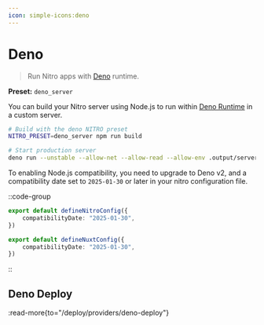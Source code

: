```yaml
---
icon: simple-icons:deno
---
```


# Deno

> Run Nitro apps with [Deno](https://deno.com/) runtime.

**Preset:** `deno_server`

You can build your Nitro server using Node.js to run within [Deno Runtime](https://deno.com/runtime) in a custom server.

```bash
# Build with the deno NITRO preset
NITRO_PRESET=deno_server npm run build

# Start production server
deno run --unstable --allow-net --allow-read --allow-env .output/server/index.ts
```

To enabling Node.js compatibility, you need to upgrade to Deno v2, and a compatibility date set to `2025-01-30` or later in your nitro configuration file.

::code-group

```ts [nitro.config.ts]
export default defineNitroConfig({
    compatibilityDate: "2025-01-30",
})
```

```ts [nuxt.config.ts]
export default defineNuxtConfig({
    compatibilityDate: "2025-01-30",
})
```

::

## Deno Deploy

:read-more{to="/deploy/providers/deno-deploy"}
